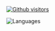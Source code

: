 

[![Github visitors](https://visitor-badge.glitch.me/badge?page_id=elsenpai.visitor-badge)](https://GitHub.com/elsenpai/StrapDown.js/stargazers/)


![Languages](https://github-readme-stats.vercel.app/api/top-langs/?username=elsenpai&layout=compact&theme=dark)
